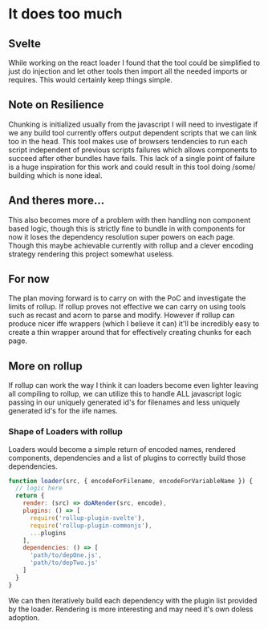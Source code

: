 # It does too much
## Svelte
While working on the react loader I found that the tool could be simplified to just do injection and let other tools then import all the needed imports or requires.
This would certainly keep things simple.

## Note on Resilience
Chunking is initialized usually from the javascript I will need to investigate if we any build tool currently offers output dependent scripts that we can link too in the head. This tool makes use of browsers tendencies to run each script independent of previous scripts failures which allows components to succeed after other bundles have fails. This lack of a single point of failure is a huge inspiration for this work and could result in this tool doing /some/ building which is none ideal.

## And theres more...
This also becomes more of a problem with then handling non component based logic, though this is strictly fine to bundle in with components for now it loses the dependency resolution super powers on each page. Though this maybe achievable currently with rollup and a clever encoding strategy rendering this project somewhat useless.

## For now 
The plan moving forward is to carry on with the PoC and investigate the limits of rollup. If rollup proves not effective we can carry on using tools such as recast and acorn to parse and modify. However if rollup can produce nicer iffe wrappers (which I believe it can) it'll be incredibly easy to create a thin wrapper around that for effectively creating chunks for each page. 

## More on rollup
If rollup can work the way I think it can loaders become even lighter leaving all compiling to rollup, we can utilize this to handle ALL javascript logic passing in our uniquely generated id's for filenames and less uniquely generated id's for the iife names. 

### Shape of Loaders with rollup
Loaders would become a simple return of encoded names, rendered components, dependencies and a list of plugins to correctly build those dependencies.

```javascript
function loader(src, { encodeForFilename, encodeForVariableName }) {
  // logic here
  return {
    render: (src) => doARender(src, encode),
    plugins: () => [
      require('rollup-plugin-svelte'), 
      require('rollup-plugin-commonjs'), 
      ...plugins
    ],
    dependencies: () => [
      'path/to/depOne.js', 
      'path/to/depTwo.js'
    ]
  }
}
```

We can then iteratively build each dependency with the plugin list provided by the loader. Rendering is more interesting and may need it's own doless adoption.
